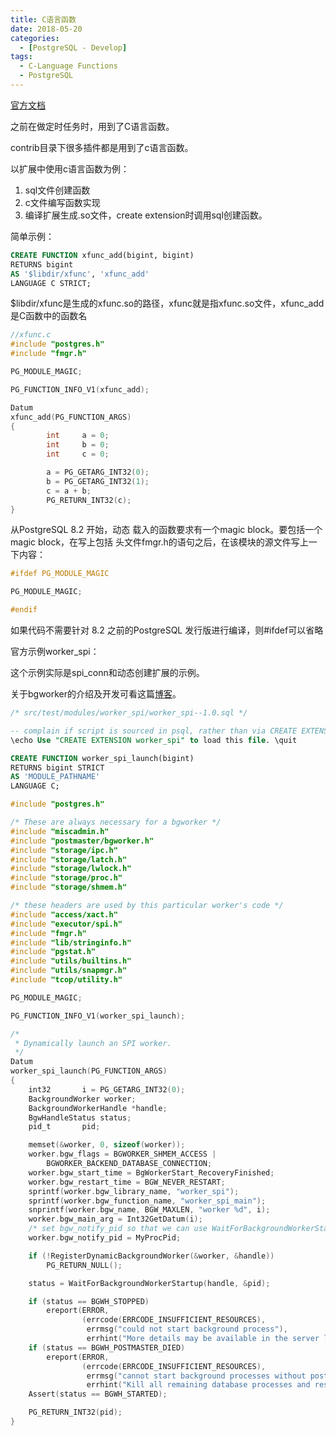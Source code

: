 ```yaml
---
title: C语言函数
date: 2018-05-20 
categories: 
  - [PostgreSQL - Develop]
tags: 
  - C-Language Functions
  - PostgreSQL
---
```




[官方文档](https://www.postgresql.org/docs/current/static/xfunc-c.html)

之前在做定时任务时，用到了C语言函数。

contrib目录下很多插件都是用到了c语言函数。

以扩展中使用c语言函数为例：

1. sql文件创建函数
2. c文件编写函数实现
3. 编译扩展生成.so文件，create extension时调用sql创建函数。

简单示例：

```sql
CREATE FUNCTION xfunc_add(bigint, bigint)
RETURNS bigint 
AS '$libdir/xfunc', 'xfunc_add'
LANGUAGE C STRICT;
```

$libdir/xfunc是生成的xfunc.so的路径，xfunc就是指xfunc.so文件，xfunc_add是C函数中的函数名

```c
//xfunc.c
#include "postgres.h"
#include "fmgr.h"

PG_MODULE_MAGIC;

PG_FUNCTION_INFO_V1(xfunc_add);

Datum
xfunc_add(PG_FUNCTION_ARGS)
{
        int     a = 0;
        int     b = 0;
        int     c = 0;

        a = PG_GETARG_INT32(0);
        b = PG_GETARG_INT32(1);
        c = a + b;
        PG_RETURN_INT32(c);
}
```

从PostgreSQL 8.2 开始，动态 载入的函数要求有一个magic block。要包括一个 magic block，在写上包括 头文件fmgr.h的语句之后，在该模块的源文件写上一下内容：

```c
#ifdef PG_MODULE_MAGIC

PG_MODULE_MAGIC;

#endif
```

如果代码不需要针对 8.2 之前的PostgreSQL 发行版进行编译，则#ifdef可以省略 

官方示例worker_spi：

这个示例实际是spi_conn和动态创建扩展的示例。

关于bgworker的介绍及开发可看这篇[博客](https://yonj1e.github.io/young/bgworker/)。

```sql
/* src/test/modules/worker_spi/worker_spi--1.0.sql */

-- complain if script is sourced in psql, rather than via CREATE EXTENSION
\echo Use "CREATE EXTENSION worker_spi" to load this file. \quit

CREATE FUNCTION worker_spi_launch(bigint)
RETURNS bigint STRICT
AS 'MODULE_PATHNAME'
LANGUAGE C;
```

```c
#include "postgres.h"

/* These are always necessary for a bgworker */
#include "miscadmin.h"
#include "postmaster/bgworker.h"
#include "storage/ipc.h"
#include "storage/latch.h"
#include "storage/lwlock.h"
#include "storage/proc.h"
#include "storage/shmem.h"

/* these headers are used by this particular worker's code */
#include "access/xact.h"
#include "executor/spi.h"
#include "fmgr.h"
#include "lib/stringinfo.h"
#include "pgstat.h"
#include "utils/builtins.h"
#include "utils/snapmgr.h"
#include "tcop/utility.h"

PG_MODULE_MAGIC;

PG_FUNCTION_INFO_V1(worker_spi_launch);

/*
 * Dynamically launch an SPI worker.
 */
Datum
worker_spi_launch(PG_FUNCTION_ARGS)
{
	int32		i = PG_GETARG_INT32(0);
	BackgroundWorker worker;
	BackgroundWorkerHandle *handle;
	BgwHandleStatus status;
	pid_t		pid;

	memset(&worker, 0, sizeof(worker));
	worker.bgw_flags = BGWORKER_SHMEM_ACCESS |
		BGWORKER_BACKEND_DATABASE_CONNECTION;
	worker.bgw_start_time = BgWorkerStart_RecoveryFinished;
	worker.bgw_restart_time = BGW_NEVER_RESTART;
	sprintf(worker.bgw_library_name, "worker_spi");
	sprintf(worker.bgw_function_name, "worker_spi_main");
	snprintf(worker.bgw_name, BGW_MAXLEN, "worker %d", i);
	worker.bgw_main_arg = Int32GetDatum(i);
	/* set bgw_notify_pid so that we can use WaitForBackgroundWorkerStartup */
	worker.bgw_notify_pid = MyProcPid;

	if (!RegisterDynamicBackgroundWorker(&worker, &handle))
		PG_RETURN_NULL();

	status = WaitForBackgroundWorkerStartup(handle, &pid);

	if (status == BGWH_STOPPED)
		ereport(ERROR,
				(errcode(ERRCODE_INSUFFICIENT_RESOURCES),
				 errmsg("could not start background process"),
				 errhint("More details may be available in the server log.")));
	if (status == BGWH_POSTMASTER_DIED)
		ereport(ERROR,
				(errcode(ERRCODE_INSUFFICIENT_RESOURCES),
				 errmsg("cannot start background processes without postmaster"),
				 errhint("Kill all remaining database processes and restart the database.")));
	Assert(status == BGWH_STARTED);

	PG_RETURN_INT32(pid);
}
```

